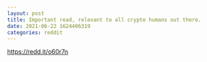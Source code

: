 ```yaml
--- 
layout: post 
title: Important read, relevant to all crypto humans out there. 
date: 2021-06-22 1624406319 
categories: reddit 
--- 
```

https://redd.it/o60r7n